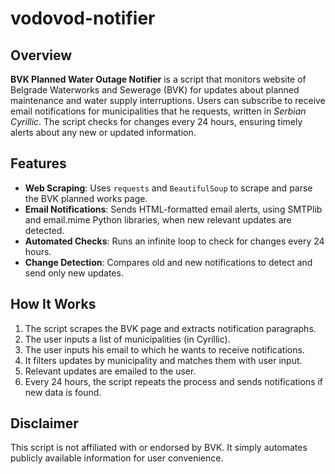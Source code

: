 # vodovod-notifier

## Overview

**BVK Planned Water Outage Notifier** is a script that monitors website of Belgrade Waterworks and Sewerage (BVK) for updates about planned maintenance and water supply interruptions. Users can subscribe to receive email notifications for municipalities that he requests, written in *Serbian Cyrillic*. The script checks for changes every 24 hours, ensuring timely alerts about any new or updated information.

## Features

-  **Web Scraping**: Uses `requests` and `BeautifulSoup` to scrape and parse the BVK planned works page.
-  **Email Notifications**: Sends HTML-formatted email alerts, using SMTPlib and email.mime Python libraries, when new relevant updates are detected.
-  **Automated Checks**: Runs an infinite loop to check for changes every 24 hours.
-  **Change Detection**: Compares old and new notifications to detect and send only new updates.

## How It Works

1. The script scrapes the BVK page and extracts notification paragraphs.
2. The user inputs a list of municipalities (in Cyrillic).
3. The user inputs his email to which he wants to receive notifications.
4. It filters updates by municipality and matches them with user input.
5. Relevant updates are emailed to the user.
6. Every 24 hours, the script repeats the process and sends notifications if new data is found.

## Disclaimer

This script is not affiliated with or endorsed by BVK. It simply automates publicly available information for user convenience.
